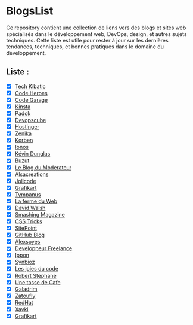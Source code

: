 # BlogsList

Ce repository contient une collection de liens vers des blogs et sites web spécialisés dans le développement web, DevOps, design, et autres sujets techniques. Cette liste est utile pour rester à jour sur les dernières tendances, techniques, et bonnes pratiques dans le domaine du développement.

## Liste :
- [x] [Tech Kibatic](https://tech.kibatic.com/)
- [x] [Code Heroes](https://www.codeheroes.fr/)
- [x] [Code Garage](https://code-garage.fr/blog/)
- [x] [Kinsta](https://kinsta.com/fr/blog/)
- [x] [Padok](https://www.padok.fr/blog)
- [x] [Devopscube](https://devopscube.com/blog/)
- [x] [Hostinger](https://www.hostinger.fr/tutoriels/)
- [x] [Zenika](https://blog.zenika.com/tous-les-articles/)
- [x] [Korben](https://korben.info/)
- [x] [Ionos](https://www.ionos.fr/digitalguide/)
- [x] [Kévin Dunglas](https://dunglas.dev/)
- [x] [Buzut](https://buzut.net/)
- [x] [Le Blog du Moderateur](https://www.blogdumoderateur.com/)
- [x] [Alsacreations](https://www.alsacreations.com/)
- [x] [Jolicode](https://jolicode.com/blog/)
- [x] [Grafikart](https://grafikart.fr/blog)
- [x] [Tympanus](https://tympanus.net/codrops/)
- [x] [La ferme du Web](https://www.lafermeduweb.net/)
- [x] [David Walsh](https://davidwalsh.name/)
- [x] [Smashing Magazine](https://www.smashingmagazine.com/)
- [x] [CSS Tricks](https://css-tricks.com/)
- [x] [SitePoint](https://www.sitepoint.com/blog/)
- [x] [GitHub Blog](https://github.blog/)
- [x] [Alexsoyes](https://alexsoyes.com/blog/)
- [x] [Developpeur Freelance](https://developpeur-freelance.io/blog/)
- [x] [Ippon](https://blog.ippon.fr/)
- [x] [Synbioz](https://www.synbioz.com/blog/tech)
- [x] [Les joies du code](https://lesjoiesducode.fr/)
- [x] [Robert Stephane](https://blog.stephane-robert.info/post/)
- [x] [Une tasse de Cafe](https://une-tasse-de.cafe/)
- [x] [Galadrim](https://galadrim.fr/blog/tech)
- [x] [Zatoufly](https://zatoufly.fr/)
- [x] [RedHat](https://www.redhat.com/fr/topics)
- [x] [Xavki](https://xavki.blog/)
- [x] [Grafikart](https://grafikart.fr/blog)
